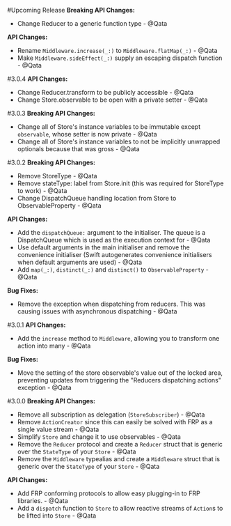 #Upcoming Release
**Breaking API Changes:**

- Change Reducer to a generic function type - @Qata

**API Changes:**

- Rename `Middleware.increase(_:)` to `Middleware.flatMap(_:)` - @Qata
- Make `Middleware.sideEffect(_:)` supply an escaping dispatch function - @Qata

#3.0.4
**API Changes:**

- Change Reducer.transform to be publicly accessible - @Qata
- Change Store.observable to be open with a private setter - @Qata

#3.0.3
**Breaking API Changes:**

- Change all of Store's instance variables to be immutable except `observable`, whose setter is now private - @Qata
- Change all of Store's instance variables to not be implicitly unwrapped optionals because that was gross - @Qata

#3.0.2
**Breaking API Changes:**

- Remove StoreType - @Qata
- Remove stateType: label from Store.init (this was required for StoreType to work) - @Qata
- Change DispatchQueue handling location from Store to ObservableProperty - @Qata

**API Changes:**

- Add the `dispatchQueue:` argument to the initialiser. The queue is a DispatchQueue which is used as the execution context for  - @Qata
- Use default arguments in the main initialiser and remove the convenience initialiser (Swift autogenerates convenience initialisers when default arguments are used) - @Qata
- Add `map(_:)`, `distinct(_:)` and `distinct()` to `ObservableProperty` - @Qata

**Bug Fixes:**

- Remove the exception when dispatching from reducers. This was causing issues with asynchronous dispatching - @Qata

#3.0.1
**API Changes:**

- Add the `increase` method to `Middleware`, allowing you to transform one action into many - @Qata

**Bug Fixes:**

- Move the setting of the store observable's value out of the locked area, preventing updates from triggering the "Reducers dispatching actions" exception - @Qata

#3.0.0
**Breaking API Changes:**

- Remove all subscription as delegation (`StoreSubscriber`) - @Qata
- Remove `ActionCreator` since this can easily be solved with FRP as a single value stream - @Qata
- Simplify `Store` and change it to use observables - @Qata
- Remove the `Reducer` protocol and create a `Reducer` struct that is generic over the `StateType` of your `Store` - @Qata
- Remove the `Middleware` typealias and create a `Middleware` struct that is generic over the `StateType` of your `Store` - @Qata

**API Changes:**

- Add FRP conforming protocols to allow easy plugging-in to FRP libraries. - @Qata
- Add a `dispatch` function to `Store` to allow reactive streams of `Action`s to be lifted into `Store` - @Qata
